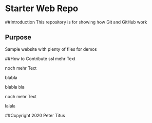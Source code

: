 # Starter Web Repo

##Introduction
This repository is for showing how Git and GitHub work

## Purpose

Sample website with plenty of files for demos

##How to Contribute
ssl mehr Text

noch mehr Text

blabla

blabla bla

noch mehr Text

lalala

##Copyright
2020 Peter Titus
